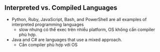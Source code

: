 ## Interpreted vs. Compiled Languages
- Python, Ruby, JavaScript, Bash, and PowerShell are all examples of interpreted programming languages
  - slow nhưng có thể exec trên nhiểu platform, OS không cần compiler phù hợp.
- Java and C# are languages that use a mixed approach.
  - Cần compiler phù hợp với OS
